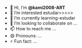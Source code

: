 - 👋 Hi, I’m **@kami2008-ART**
- 👀 I’m interested estudar>>>>>
- 🌱 I’m currently learning-estudar 
- 💞️ I’m looking to collaborate on ...
- 📫 How to reach me ...
- 😄 Pronouns: ...
- ⚡ Fun fact: ...

<!---
kami2008-ART/kami2008-ART is a ✨ special ✨ repository because its `README.md` (this file) appears on your GitHub profile.
You can click the Preview link to take a look at your changes.
--->

